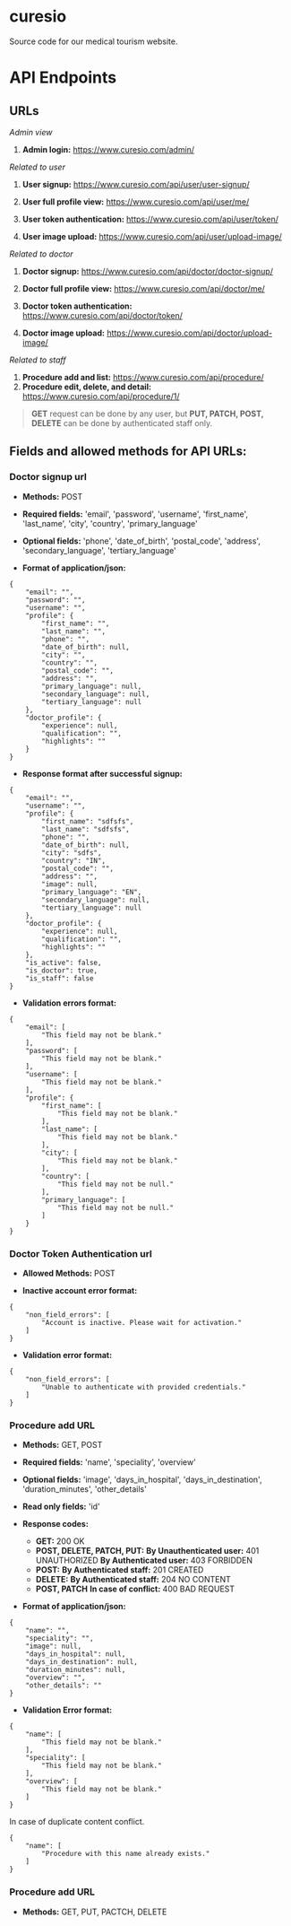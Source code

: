 # curesio
Source code for our medical tourism website.

# API Endpoints
## URLs

*Admin view*

1. **Admin login:** https://www.curesio.com/admin/

*Related to user*

1. **User signup:** https://www.curesio.com/api/user/user-signup/

2. **User full profile view:** https://www.curesio.com/api/user/me/

3. **User token authentication:** https://www.curesio.com/api/user/token/

4. **User image upload:** https://www.curesio.com/api/user/upload-image/


*Related to doctor*

1. **Doctor signup:** https://www.curesio.com/api/doctor/doctor-signup/

2. **Doctor full profile view:** https://www.curesio.com/api/doctor/me/

3. **Doctor token authentication:** https://www.curesio.com/api/doctor/token/

4. **Doctor image upload:** https://www.curesio.com/api/doctor/upload-image/


*Related to staff*

1. **Procedure add and list:** https://www.curesio.com/api/procedure/
2. **Procedure edit, delete, and detail:** https://www.curesio.com/api/procedure/1/

> **GET** request can be done by any user, but **PUT, PATCH, POST, DELETE** can be done by authenticated staff only.

## Fields and allowed methods for API URLs:

### Doctor signup url

- **Methods:** POST

- **Required fields:** 'email', 'password', 'username', 'first_name', 'last_name', 'city', 'country', 'primary_language'

- **Optional fields:** 'phone', 'date_of_birth', 'postal_code', 'address', 'secondary_language', 'tertiary_language'

- **Format of application/json:**
```
{
    "email": "",
    "password": "",
    "username": "",
    "profile": {
        "first_name": "",
        "last_name": "",
        "phone": "",
        "date_of_birth": null,
        "city": "",
        "country": "",
        "postal_code": "",
        "address": "",
        "primary_language": null,
        "secondary_language": null,
        "tertiary_language": null
    },
    "doctor_profile": {
        "experience": null,
        "qualification": "",
        "highlights": ""
    }
}
```

- **Response format after successful signup:**

```
{
    "email": "",
    "username": "",
    "profile": {
        "first_name": "sdfsfs",
        "last_name": "sdfsfs",
        "phone": "",
        "date_of_birth": null,
        "city": "sdfs",
        "country": "IN",
        "postal_code": "",
        "address": "",
        "image": null,
        "primary_language": "EN",
        "secondary_language": null,
        "tertiary_language": null
    },
    "doctor_profile": {
        "experience": null,
        "qualification": "",
        "highlights": ""
    },
    "is_active": false,
    "is_doctor": true,
    "is_staff": false
}
```

- **Validation errors format:**

```
{
    "email": [
        "This field may not be blank."
    ],
    "password": [
        "This field may not be blank."
    ],
    "username": [
        "This field may not be blank."
    ],
    "profile": {
        "first_name": [
            "This field may not be blank."
        ],
        "last_name": [
            "This field may not be blank."
        ],
        "city": [
            "This field may not be blank."
        ],
        "country": [
            "This field may not be null."
        ],
        "primary_language": [
            "This field may not be null."
        ]
    }
}
```

### Doctor Token Authentication url

- **Allowed Methods:** POST

- **Inactive account error format:**

```
{
    "non_field_errors": [
        "Account is inactive. Please wait for activation."
    ]
}
```

- **Validation error format:**

```
{
    "non_field_errors": [
        "Unable to authenticate with provided credentials."
    ]
}
```

### Procedure add URL

- **Methods:** GET, POST

- **Required fields:** 'name', 'speciality', 'overview'

- **Optional fields:** 'image', 'days_in_hospital', 'days_in_destination', 'duration_minutes', 'other_details'

- **Read only fields:** 'id'

- **Response codes:** 
     - **GET:** 200 OK
     - **POST, DELETE, PATCH, PUT:** **By Unauthenticated user:** 401 UNAUTHORIZED **By Authenticated user:** 403 FORBIDDEN
     - **POST:** **By Authenticated staff:** 201 CREATED
     - **DELETE:** **By Authenticated staff:** 204 NO CONTENT
     - **POST, PATCH** **In case of conflict:** 400 BAD REQUEST

- **Format of application/json:**

```
{
    "name": "",
    "speciality": "",
    "image": null,
    "days_in_hospital": null,
    "days_in_destination": null,
    "duration_minutes": null,
    "overview": "",
    "other_details": ""
}
```

- **Validation Error format:**

```
{
    "name": [
        "This field may not be blank."
    ],
    "speciality": [
        "This field may not be blank."
    ],
    "overview": [
        "This field may not be blank."
    ]
}
```

In case of duplicate content conflict.

```
{
    "name": [
        "Procedure with this name already exists."
    ]
}
```

### Procedure add URL

- **Methods:** GET, PUT, PACTCH, DELETE
